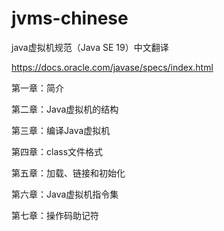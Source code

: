 # jvms-chinese
java虚拟机规范（Java SE 19）中文翻译

https://docs.oracle.com/javase/specs/index.html

第一章：简介

第二章：Java虚拟机的结构

第三章：编译Java虚拟机

第四章：class文件格式

第五章：加载、链接和初始化

第六章：Java虚拟机指令集

第七章：操作码助记符
